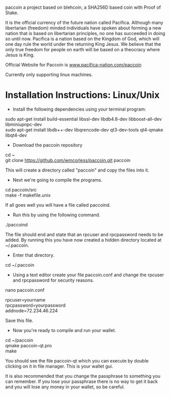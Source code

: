 paccoin a project based on blehcoin, a SHA256D based coin with Proof of Stake.

It is the official currency of the future nation called Pacifica. Although many libertarian (freedom) minded 
individuals have spoken about forming a new nation that is based on libertarian principles, no one has succeeded 
in doing so until now. Pacifica is a nation based on the Kingdom of God, which will one day rule the world under 
the returning King Jesus. We believe that the only true freedom for people on earth will be based on a theocracy 
where Jesus is King.

Official Website for Paccoin is www.pacifica-nation.com/paccoin

Currently only supporting linux machines.

<h1>Installation Instructions: Linux/Unix</h1>

* Install the following dependencies using your terminal program:

sudo apt-get install build-essential libssl-dev libdb4.8-dev libboost-all-dev libminiupnpc-dev<br>
sudo apt-get install libdb++-dev libqrencode-dev qt3-dev-tools qt4-qmake libqt4-dev

* Download the paccoin repository

cd ~<br>
git clone https://github.com/wmcorless/paccoin.git paccoin

This will create a directory called "paccoin" and copy the files into it. 

* Next we're going to compile the programs.

cd paccoin/src<br>
make -f makefile.unix

If all goes well you will have a file called paccoind. 

* Run this by using the following command.

./paccoind

The file should end and state that an rpcuser and rpcpassword needs to be added. By running this you have now created 
a hidden directory located at ~/.paccoin. 

* Enter that directory.

cd ~/.paccoin

* Using a text editor create your file paccoin.conf and change the rpcuser and rpcpassword for security 
reasons. 

nano paccoin.conf

rpcuser=yourname<br>
rpcpassword=yourpassword<br>
addnode=72.234.46.224

Save this file. 

* Now you're ready to compile and run your wallet.

cd ~/paccoin<br>
qmake paccoin-qt.pro<br>
make

You should see the file paccoin-qt which you can execute by double clicking on it in file manager. This is your wallet 
gui.

It is also recommended that you change the passphrase to something you can remember. If you lose your passphrase 
there is no way to get it back and you will lose any money in your wallet, so be careful.
